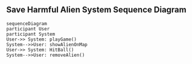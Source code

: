 ## Save Harmful Alien System Sequence Diagram

```mermaid
sequenceDiagram
participant User
participant System
User->> System: playGame()
System-->>User: showAlienOnMap
User->> System: HitBall()
System-->>User: removeAlien()

```
